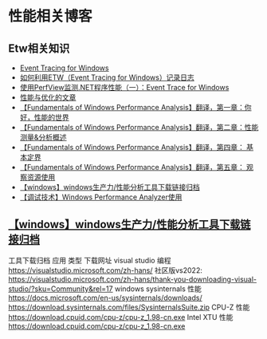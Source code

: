 # 性能相关博客
## Etw相关知识
- [Event Tracing for Windows](https://learn.microsoft.com/en-us/windows-hardware/test/wpt/event-tracing-for-windows)
- [如何利用ETW（Event Tracing for Windows）记录日志](https://www.cnblogs.com/artech/p/logging-via-etw.html)
- [使用PerfView监测.NET程序性能（一）：Event Trace for Windows](https://www.cnblogs.com/lwhkdash/p/9949566.html)
- [性能与优化的文章](https://www.cnblogs.com/lwhkdash/p/9929835.html)
- [【Fundamentals of Windows Performance Analysis】翻译，第一章：你好，性能的世界 ](https://www.cnblogs.com/mooooonlight/p/15012659.html)
- [【Fundamentals of Windows Performance Analysis】翻译，第二章：性能测量&分析概述](https://www.cnblogs.com/mooooonlight/p/15111166.html)
- [【Fundamentals of Windows Performance Analysis】翻译，第四章： 基本定界 ](https://www.cnblogs.com/mooooonlight/p/15483998.html)
- [【Fundamentals of Windows Performance Analysis】翻译，第五章： 观察资源使用 ](https://www.cnblogs.com/mooooonlight/p/15484023.html)
- [【windows】windows生产力/性能分析工具下载链接归档](https://www.cnblogs.com/mooooonlight/p/15747189.html)
- [【调试技术】Windows Performance Analyzer使用](https://keenjin.github.io/2019/02/windows_performance_analyzer/)

## [【windows】windows生产力/性能分析工具下载链接归档](https://www.cnblogs.com/mooooonlight/p/15747189.html)
工具下载归档
应用	类型	下载网址
visual studio	编程	https://visualstudio.microsoft.com/zh-hans/
社区版vs2022:
https://visualstudio.microsoft.com/zh-hans/thank-you-downloading-visual-studio/?sku=Community&rel=17
windows sysinternals	性能	https://docs.microsoft.com/en-us/sysinternals/downloads/
https://download.sysinternals.com/files/SysinternalsSuite.zip
CPU-Z	性能	https://download.cpuid.com/cpu-z/cpu-z_1.98-cn.exe
Intel XTU	性能	https://download.cpuid.com/cpu-z/cpu-z_1.98-cn.exe
